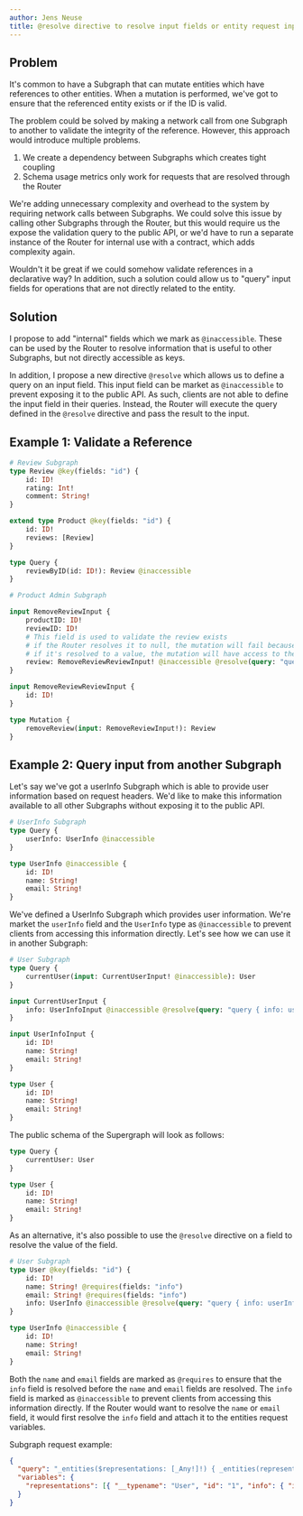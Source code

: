 ```yaml
---
author: Jens Neuse
title: @resolve directive to resolve input fields or entity request inputs in the Router
---
```


## Problem

It's common to have a Subgraph that can mutate entities which have references to other entities.
When a mutation is performed, we've got to ensure that the referenced entity exists or if the ID is valid.

The problem could be solved by making a network call from one Subgraph to another to validate the integrity of the reference.
However, this approach would introduce multiple problems.

1. We create a dependency between Subgraphs which creates tight coupling
2. Schema usage metrics only work for requests that are resolved through the Router

We're adding unnecessary complexity and overhead to the system by requiring network calls between Subgraphs.
We could solve this issue by calling other Subgraphs through the Router,
but this would require us the expose the validation query to the public API,
or we'd have to run a separate instance of the Router for internal use with a contract,
which adds complexity again.

Wouldn't it be great if we could somehow validate references in a declarative way?
In addition, such a solution could allow us to "query" input fields for operations that are not directly related to the entity.

## Solution

I propose to add "internal" fields which we mark as `@inaccessible`.
These can be used by the Router to resolve information that is useful to other Subgraphs, but not directly accessible as keys.

In addition, I propose a new directive `@resolve` which allows us to define a query on an input field.
This input field can be market as `@inaccessible` to prevent exposing it to the public API.
As such, clients are not able to define the input field in their queries.
Instead, the Router will execute the query defined in the `@resolve` directive and pass the result to the input.

## Example 1: Validate a Reference

```graphql
# Review Subgraph
type Review @key(fields: "id") {
    id: ID!
    rating: Int!
    comment: String!
}

extend type Product @key(fields: "id") {
    id: ID!
    reviews: [Review]
}

type Query {
    reviewByID(id: ID!): Review @inaccessible
}
```

```graphql
# Product Admin Subgraph

input RemoveReviewInput {
    productID: ID!
    reviewID: ID!
    # This field is used to validate the review exists
    # if the Router resolves it to null, the mutation will fail because the field is not nullable
    # if it's resolved to a value, the mutation will have access to the content as part of the input
    review: RemoveReviewReviewInput! @inaccessible @resolve(query: "query Review($id: ID!) { reviewByID(id: $id) { id }}", variables: "{ \"id\": {{ .entity.reviewID }} }")
}

input RemoveReviewReviewInput {
    id: ID!
}

type Mutation {
    removeReview(input: RemoveReviewInput!): Review
}
```

## Example 2: Query input from another Subgraph

Let's say we've got a userInfo Subgraph which is able to provide user information based on request headers.
We'd like to make this information available to all other Subgraphs without exposing it to the public API.

```graphql
# UserInfo Subgraph
type Query {
    userInfo: UserInfo @inaccessible
}

type UserInfo @inaccessible {
    id: ID!
    name: String!
    email: String!
}
```

We've defined a UserInfo Subgraph which provides user information.
We're market the `userInfo` field and the `UserInfo` type as `@inaccessible` to prevent clients from accessing this information directly.
Let's see how we can use it in another Subgraph:

```graphql
# User Subgraph
type Query {
    currentUser(input: CurrentUserInput! @inaccessible): User
}

input CurrentUserInput {
    info: UserInfoInput @inaccessible @resolve(query: "query { info: userInfo { id name email }}")
}

input UserInfoInput {
    id: ID!
    name: String!
    email: String!
}

type User {
    id: ID!
    name: String!
    email: String!
}
```

The public schema of the Supergraph will look as follows:

```graphql
type Query {
    currentUser: User
}

type User {
    id: ID!
    name: String!
    email: String!
}
```

As an alternative, it's also possible to use the `@resolve` directive on a field to resolve the value of the field.

```graphql
# User Subgraph
type User @key(fields: "id") {
    id: ID!
    name: String! @requires(fields: "info")
    email: String! @requires(fields: "info")
    info: UserInfo @inaccessible @resolve(query: "query { info: userInfo { id name email }}")
}

type UserInfo @inaccessible {
    id: ID!
    name: String!
    email: String!
}
```

Both the `name` and `email` fields are marked as `@requires` to ensure that the `info` field is resolved before the `name` and `email` fields are resolved.
The `info` field is marked as `@inaccessible` to prevent clients from accessing this information directly.
If the Router would want to resolve the `name` or `email` field,
it would first resolve the `info` field and attach it to the entities request variables.

Subgraph request example:

```json
{
  "query": "_entities($representations: [_Any!]!) { _entities(representations: $representations) { ... on User { id name email } } }",
  "variables": {
    "representations": [{ "__typename": "User", "id": "1", "info": { "id": "1", "name": "Alice", "email": "alice@dot.com" } }]
  }
}
```